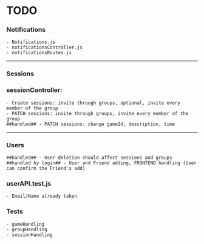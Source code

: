 # TODO
### Notifications
    - Notifications.js
    - notificationsController.js
    - notificationsRoutes.js
---
### Sessions

### sessionController: 
    - Create sessions: invite through groups, optional, invite every member of the group
    - PATCH sessions: invite through groups, invite every member of the group
    ##handled## - PATCH sessions: change gameId, description, time
---
### Users
    ##handled## - User deletion should affect sessions and groups
    ##handled by login## - User and Friend adding, FRONTEND handling (User can confirm the Friend's add) 

### userAPI.test.js
    - Email/Name already taken

### Tests
    - gameHandling
    - groupHandling
    - sessionHandling